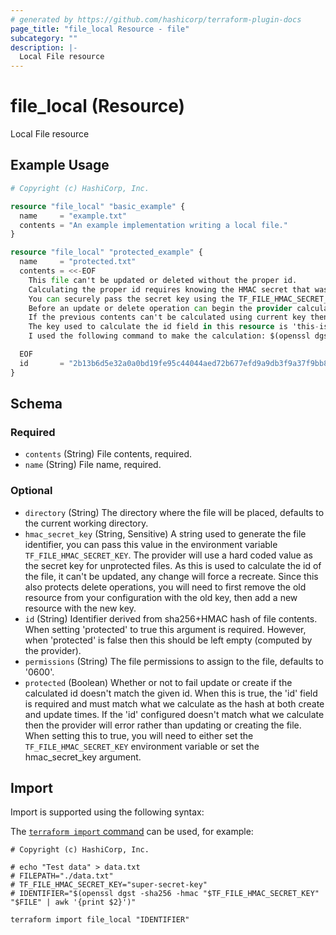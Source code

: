 ```yaml
---
# generated by https://github.com/hashicorp/terraform-plugin-docs
page_title: "file_local Resource - file"
subcategory: ""
description: |-
  Local File resource
---
```


# file_local (Resource)

Local File resource

## Example Usage

```terraform
# Copyright (c) HashiCorp, Inc.

resource "file_local" "basic_example" {
  name     = "example.txt"
  contents = "An example implementation writing a local file."
}

resource "file_local" "protected_example" {
  name     = "protected.txt"
  contents = <<-EOF
    This file can't be updated or deleted without the proper id.
    Calculating the proper id requires knowing the HMAC secret that was used to generate the previous state.
    You can securely pass the secret key using the TF_FILE_HMAC_SECRET_KEY environment variable.
    Before an update or delete operation can begin the provider calculates the id of the previous contents.
    If the previous contents can't be calculated using current key then the provider errors.
    The key used to calculate the id field in this resource is 'this-is-an-example-key'.
    I used the following command to make the calculation: $(openssl dgst -sha256 -hmac "this-is-an-example-key" "$FILE" | awk '{print $2}').

  EOF
  id       = "2b13b6d5e32a0a0bd19fe95c44044aed72b677efd9a9db3f9a37f9bb8b0a893e"
}
```

<!-- schema generated by tfplugindocs -->
## Schema

### Required

- `contents` (String) File contents, required.
- `name` (String) File name, required.

### Optional

- `directory` (String) The directory where the file will be placed, defaults to the current working directory.
- `hmac_secret_key` (String, Sensitive) A string used to generate the file identifier, you can pass this value in the environment variable `TF_FILE_HMAC_SECRET_KEY`. The provider will use a hard coded value as the secret key for unprotected files. As this is used to calculate the id of the file, it can't be updated, any change will force a recreate. Since this also protects delete operations, you will need to first remove the old resource from your configuration with the old key, then add a new resource with the new key.
- `id` (String) Identifier derived from sha256+HMAC hash of file contents. When setting 'protected' to true this argument is required. However, when 'protected' is false then this should be left empty (computed by the provider).
- `permissions` (String) The file permissions to assign to the file, defaults to '0600'.
- `protected` (Boolean) Whether or not to fail update or create if the calculated id doesn't match the given id. When this is true, the 'id' field is required and must match what we calculate as the hash at both create and update times. If the 'id' configured doesn't match what we calculate then the provider will error rather than updating or creating the file. When setting this to true, you will need to either set the `TF_FILE_HMAC_SECRET_KEY` environment variable or set the hmac_secret_key argument.

## Import

Import is supported using the following syntax:

The [`terraform import` command](https://developer.hashicorp.com/terraform/cli/commands/import) can be used, for example:

```shell
# Copyright (c) HashiCorp, Inc.

# echo "Test data" > data.txt
# FILEPATH="./data.txt"
# TF_FILE_HMAC_SECRET_KEY="super-secret-key"
# IDENTIFIER="$(openssl dgst -sha256 -hmac "$TF_FILE_HMAC_SECRET_KEY" "$FILE" | awk '{print $2}')"

terraform import file_local "IDENTIFIER"
```
